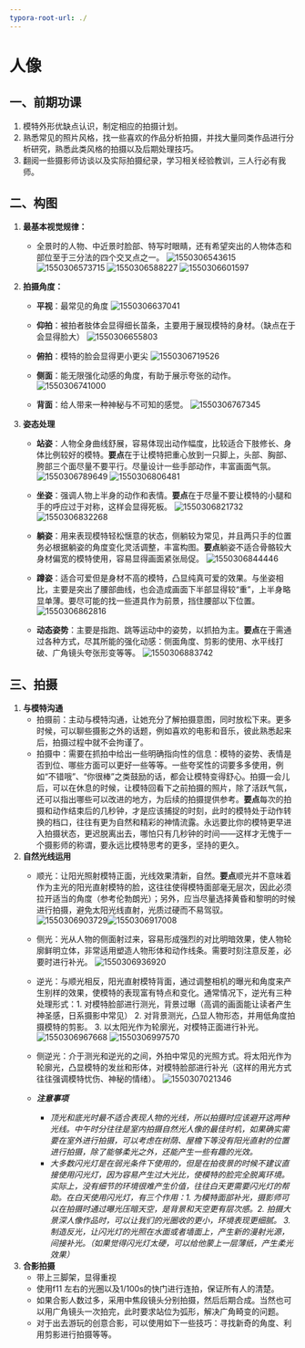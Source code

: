 ```yaml
---
typora-root-url: ./
---
```


# 人像

## 一、前期功课

1. 模特外形优缺点认识，制定相应的拍摄计划。
2. 熟悉常见的照片风格，找一些喜欢的作品分析拍摄，并找大量同类作品进行分析研究，熟悉此类风格的拍摄以及后期处理技巧。
3. 翻阅一些摄影师访谈以及实际拍摄纪录，学习相关经验教训，三人行必有我师。

## 二、构图

1. **最基本视觉规律：**
   * 全景时的人物、中近景时脸部、特写时眼睛，还有希望突出的人物体态和部位至于三分法的四个交叉点之一。
     ![1550306543615](.gitbook/assets/1550306543615.png)      ![1550306573715](.gitbook/assets/1550306573715.png)
     ![1550306588227](.gitbook/assets/1550306588227.png)      ![1550306601597](.gitbook/assets/1550306601597.png)
   
2. **拍摄角度：**
   * **平视**：最常见的角度
     ![1550306637041](.gitbook/assets/1550306637041.png)

   * **仰拍**：被拍者肢体会显得细长苗条，主要用于展现模特的身材。（缺点在于会显得脸大）
     ![1550306655803](.gitbook/assets/1550306655803.png)

   * **俯拍**：模特的脸会显得更小更尖
     ![1550306719526](.gitbook/assets/1550306719526.png)

   * **侧面**：能无限强化动感的角度，有助于展示夸张的动作。
     ![1550306741000](.gitbook/assets/1550306741000.png)

   * **背面**：给人带来一种神秘与不可知的感觉。
     ![1550306767345](.gitbook/assets/1550306767345.png)
   
3. **姿态处理**
   * **站姿**：人物全身曲线舒展，容易体现出动作幅度，比较适合下肢修长、身体比例较好的模特。**要点**在于让模特把重心放到一只脚上，头部、胸部、胯部三个面尽量不要平行。尽量设计一些手部动作，丰富画面气氛。
     ![1550306789649](.gitbook/assets/1550306789649.png) ![1550306806481](.gitbook/assets/1550306806481.png)

   * **坐姿**：强调人物上半身的动作和表情。**要点**在于尽量不要让模特的小腿和手的呼应过于对称，这样会显得死板。
     ![1550306821732](.gitbook/assets/1550306821732.png) ![1550306832268](.gitbook/assets/1550306832268.png)

   * **躺姿**：用来表现模特轻松惬意的状态，侧躺较为常见，并且两只手的位置务必根据躺姿的角度变化灵活调整，丰富构图。**要点**躺姿不适合骨骼较大身材偏宽的模特使用，容易显得画面紧张局促。
     ![1550306844446](.gitbook/assets/1550306844446.png)

   * **蹲姿**：适合可爱但是身材不高的模特，凸显纯真可爱的效果。与坐姿相比，主要是突出了腰部曲线，也会造成画面下半部显得较“重”，上半身略显单薄。要尽可能的找一些道具作为前景，挡住腰部以下位置。
     ![1550306862816](.gitbook/assets/1550306862816.png)

   * **动态姿势**：主要是指跑、跳等运动中的姿势，以抓拍为主。**要点**在于需通过各种方式，尽其所能的强化动感：侧面角度、剪影的使用、水平线打破、广角镜头夸张形变等等。
     ![1550306883742](.gitbook/assets/1550306883742.png)

## 三、拍摄

1. **与模特沟通**
   * 拍摄前：主动与模特沟通，让她充分了解拍摄意图，同时放松下来。更多时候，可以聊些摄影之外的话题，例如喜欢的电影和音乐，彼此熟悉起来后，拍摄过程中就不会拘谨了。
   * 拍摄中：需要在抓拍中给出一些明确指向性的信息：模特的姿势、表情是否到位、哪些方面可以更好一些等等。一些夸奖性的词要多多使用，例如“不错哦”、“你很棒”之类鼓励的话，都会让模特变得舒心。拍摄一会儿后，可以在休息的时候，让模特回看下之前拍摄的照片，除了活跃气氛，还可以指出哪些可以改进的地方，为后续的拍摄提供参考。**要点**每次的拍摄和动作结束后的几秒钟，才是应该捕捉的时刻，此时的模特处于动作转换的档口，往往有更为自然和精彩的神情流露。永远要比你的模特更早进入拍摄状态，更迟脱离出去，哪怕只有几秒钟的时间——这样才无愧于一个摄影师的称谓，要永远比模特思考的更多，坚持的更久。
2. **自然光线运用**
   * 顺光：让阳光照射模特正面，光线效果清新，自然。**要点**顺光并不意味着作为主光的阳光直射模特的脸，这往往使得模特面部毫无层次，因此必须拉开适当的角度（参考伦勃朗光）；另外，应当尽量选择黄昏和黎明的时候进行拍摄，避免太阳光线直射，光质过硬而不易驾驭。
     ![1550306903729](.gitbook/assets/1550306903729.png)![1550306917008](.gitbook/assets/1550306917008.png)

   * 侧光：光从人物的侧面射过来，容易形成强烈的对比明暗效果，使人物轮廓鲜明立体，非常适用塑造人物形体和动作线条。需要时刻注意反差，必要时进行补光。
     ![1550306936920](.gitbook/assets/1550306936920.png)

   * 逆光：与顺光相反，阳光直射模特背面，通过调整相机的曝光和角度来产生别样的效果，使模特的表现富有特点和变化。通常情况下，逆光有三种处理形式：1. 对模特脸部进行测光，背景过曝（高调的画面能让读者产生神圣感，日系摄影中常见） 2. 对背景测光，凸显人物形态，并用低角度拍摄模特的剪影。 3. 以太阳光作为轮廓光，对模特正面进行补光。
     ![1550306967668](.gitbook/assets/1550306967668.png)     ![1550306997570](.gitbook/assets/1550306997570.png)

   * 侧逆光：介于测光和逆光的之间，外拍中常见的光照方式。将太阳光作为轮廓光，凸显模特的发丝和形体，对模特脸部进行补光（这样的用光方式往往强调模特忧伤、神秘的情绪）。
     ![1550307021346](.gitbook/assets/1550307021346.png)

   * _**注意事项**_
     * _顶光和底光时最不适合表现人物的光线，所以拍摄时应该避开这两种光线。中午时分往往是室内拍摄自然光人像的最佳时机，如果确实需要在室外进行拍摄，可以考虑在树荫、屋檐下等没有阳光直射的位置进行拍摄，除了能够柔光之外，还能产生一些有趣的光效。_
     * _大多数闪光灯是在弱光条件下使用的，但是在拍夜景的时候不建议直接使用闪光灯，因为容易产生过大光比，使模特的脸完全脱离环境。实际上，没有细节的环境很难产生价值，往往白天更需要闪光灯的帮助。在白天使用闪光灯，有三个作用：1. 为模特面部补光，摄影师可以在拍摄时通过曝光压暗天空，是背景和天空更有层次感。2. 拍摄大景深人像作品时，可以让我们的光圈收的更小，环境表现更细腻。 3. 制造反光，让闪光灯的光照在水面或者墙面上，产生新的漫射光源，间接补光。（如果觉得闪光灯太硬，可以给他蒙上一层薄纸，产生柔光效果）_
3. **合影拍摄**
   * 带上三脚架，显得重视
   * 使用f11 左右的光圈以及1/100s的快门进行连拍，保证所有人的清楚。
   * 如果合影人数过多，采用中焦段镜头分别拍摄，然后后期合成。当然也可以用广角镜头一次拍完，此时要求站位为弧形，解决广角畸变的问题。
   * 对于出去游玩的创意合影，可以使用如下一些技巧：寻找新奇的角度、利用剪影进行拍摄等等。


